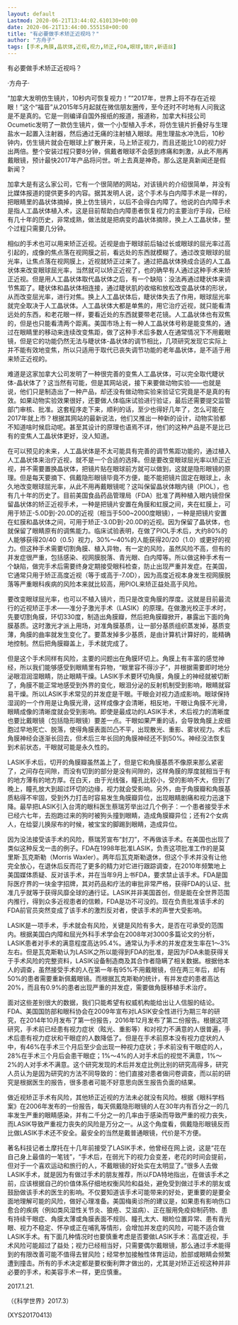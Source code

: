 ```yaml
---
layout: default
Lastmod: 2020-06-21T13:44:02.610130+00:00
date: 2020-06-21T13:44:00.555158+00:00
title: "有必要做手术矫正近视吗？"
author: "方舟子"
tags: [手术,角膜,晶状体,近视,视力,矫正,FDA,眼球,镜片,新语丝]
---
```


有必要做手术矫正近视吗？

·方舟子·

“加拿大发明仿生镜片，10秒内可恢复视力！”“2017年，世界上将不存在近视眼！”这个“福音”从2015年5月起就在微信朋友圈传，至今还时不时地有人问我这是不是真的。它是一则编译自国外报纸的报道，报道称，加拿大科技公司Ocumetic发明了一款仿生镜片，做一个小型植入手术，将仿生镜片折叠好与生理盐水一起置入注射器，然后通过无痛的注射植入眼球。用生理盐水冲洗后，10秒钟内，仿生镜片就会在眼球上扩散开来，马上矫正视力，而且还能比1.0的视力好出两倍。整个安装过程只要8分钟，佩戴者眼球不会感到疼痛和刺激，从此不用再戴眼镜，预计最快2017年产品将问世。听上去真是神奇。那么这是真新闻还是假新闻？

加拿大是有这么家公司，它有一个很简陋的网站，对该镜片的介绍很简单，并没有比媒体报道的提供更多的内容。据其发明人说，这个手术与白内障手术是一样的，把眼睛里的晶状体摘掉，换上仿生镜片，以后不会得白内障了。他说的白内障手术是指人工晶状体植入术，这是目前帮助白内障患者恢复视力的主要治疗手段，已经有几十年的历史，非常成熟，做法就是把病变的晶状体摘除，换上人工晶状体，整个过程只需要几分钟。

相似的手术也可以用来矫正近视。近视是由于眼球前后轴过长或眼球的屈光率过高引起的，成像的焦点落在视网膜之前，看远处的东西就模糊了。通过改变眼球的屈光率，让焦点落在视网膜上，近视就矫正过来了。通过把晶状体换成合适的人工晶状体来改变眼球屈光率，当然就可以矫正近视了，也的确早有人通过这种手术来矫正近视。但是用人工晶状体取代晶状体之后，有一个缺陷：没法再通过睫状体来调节焦距了。睫状体和晶状体相连接，通过睫状肌的收缩和放松改变晶状体的形状，从而改变屈光率，进行对焦。换上人工晶状体后，睫状体失去了作用，眼球屈光率就完全取决于人工晶状体。人工晶状体大都是单焦的，用它治疗近视，就只能看清远处的东西，和老花眼一样，要看近处的东西就要带老花镜。人工晶状体也有双焦的，但是也只能看清两个距离。美国市场上有一种人工晶状体号称是能变焦的，通过在眼睛里的移动来连续改变焦距，做了这种手术后多数人在通常情况下不用戴眼镜，但是它的功能仍然无法与睫状体-晶状体的调节相比，几项研究发现它实际上并不能有效地变焦，所以只适用于取代已丧失调节功能的老年晶状体，是不适于用来矫正近视的。

难道是这家加拿大公司发明了一种很完善的变焦人工晶状体，可以完全取代睫状体-晶状体了？这当然有可能，但是其网站说，接下来要做动物实验——也就是说，他们只是制造出了一种产品，却还没有做动物实验来验证它究竟是不是真的有效。如果动物实验效果很好，还要做人体临床试验进行验证，最后还需要提交监管部门审核、批准。这套程序走下来，顺利的话，至少也得好几年了，怎么可能在2017年就上市？根据其网站的最新说法，他们又推出一种新的设计，动物实验都不知道啥时候启动呢。甚至其设计的原理也语焉不详，他们的这种产品是不是比已有的变焦人工晶状体更好，没人知道。

在可以预见的未来，人工晶状体是不太可能具有完善的调节焦距功能的，通过植入人工晶状体来治疗近视，就不是一个合适的选择。但是要改变眼球屈光率以矫正近视，并不需要置换晶状体，把镜片贴在眼球前方就可以做到，这就是隐形眼镜的原理。但是每天要摘下、佩戴隐形眼镜毕竟不方便，能不能把镜片固定在眼球上，永久地改变眼球屈光率，从此不用再戴眼镜呢？这叫保留晶状体眼内镜（PIOL），也有几十年的历史了。目前美国食品药品管理局（FDA）批准了两种植入眼内镜但保留晶状体的矫正近视手术，一种是把镜片安置在角膜和虹膜之间，夹在虹膜上，可用于矫正-5.0D到-20.0D的近视（相当于500~2000度眼镜），一种是把镜片安置在虹膜和晶状体之间，可用于矫正-3.0D到-20.0D的近视。因为保留了晶状体，也就保留了眼睛原有的调焦能力。临床试验表明，在做了PIOL手术后，大约80%的人能够获得20/40（0.5）视力，30%～40%的人能获得20/20（1.0）或更好的视力。但这种手术需要切割角膜、植入异物，有一定的风险，虽然风险不高，但有的并发症很严重，包括感染、视网膜脱落、青光眼、白内障等。所以做这种手术有一个缺陷，做完手术后需要终身定期接受眼科检查，防止出现严重并发症。在美国，它通常只用于矫正高度近视（等于或高于-7.0D），因为高度近视本身发生视网膜脱落等严重眼科疾病的风险本来就比较高，用PIOL来矫正益处高于风险。

要改变眼球屈光率，也可以不植入镜片，而只是改变角膜的厚度。这就是目前最流行的近视矫正手术——准分子激光手术（LASIK）的原理。在做激光校正手术时，先要切割角膜，环切330度，制造出角膜瓣，然后把角膜瓣掀开，暴露出下面的角膜基质。这时激光才派上用场，对准角膜基质，让一部分基质组织蒸发掉，基质变薄，角膜的曲率就发生变化了。要蒸发掉多少基质，是由计算机计算好的，能精确地控制。然后把角膜瓣盖上，手术就完成了。

但是这个手术同样有风险，主要的问题出在角膜环切上。角膜上有丰富的感觉神经，所以我们能够感受到眼睛里有异物，“眼里容不得沙子”，并根据需要即时地分泌眼泪润湿眼睛，防止眼睛干燥。LASIK手术要环切角膜，角膜上的神经就被切断了，角膜不能正常地感受到外界的变化，眼泪分泌的反射机制受到影响，眼睛就容易干燥。所以LASIK手术常见的并发症是干眼。干眼会对视力造成影响。眼球保持湿润的一个作用是让角膜光滑，这样成像才会清晰，相反地，干眼让角膜不光滑，眼睛成像的清晰度就会受到影响。即使是最成功的LASIK手术，术后视力的清晰度也要比戴眼镜（包括隐形眼镜）要差一点。干眼如果严重的话，会导致角膜上皮细胞过早地死亡、脱落，使得角膜表面凹凸不平，出现散光、重影、雾状视力。术后角膜神经会逐渐长回去，但术后三年长回的角膜神经还不到50%。神经没法恢复到术前状态，干眼就可能是永久性的。

LASIK手术后，切开的角膜瓣虽然盖上了，但是它和角膜基质不像原来那么紧密了，之间存在间隙，而没有切到的部分是没有间隙的，这样角膜的厚度就相当于有的地方薄有的地方厚。在白天，由于光线强，瞳孔比较小，受的影响不大，但到了晚上，瞳孔放大到超过环切的边缘，视力就会受影响。另外，由于角膜瓣和角膜基质粘得不牢固，受到外力打击时容易发生角膜瓣异位，出现眼睛剧痛和视力迅速下降。最早把LASIK引入台湾的眼科医生蔡瑞芳举出过几个例子：一个患者接受手术已经六七年，去抱跑过来的狗时被狗头撞到眼睛，造成角膜瓣异位；还有2个女病人，在给婴儿换尿布的时候，被宝宝的脚踢到眼睛，造成异位。

因为没法接受该手术的风险，蔡瑞芳宣布“封刀”，不再做该手术。在美国也出现了类似这种反戈一击的例子。FDA在1998年批准LASIK，负责这项批准工作的是莫里斯·瓦克斯勒（Morris Waxler）。两年后瓦克斯勒退休，但这个手术并没有让他完全放心，在退休后反而花了更多的精力对它进行跟踪调查，在2010年频繁地上美国媒体质疑、反对该手术，并在当年9月上书FDA，要求禁止该手术。FDA是国际医疗界的一块金字招牌，其对药品和疗法的审批非常严格，获得FDA的认证、批准几乎就等于获得风靡全球的通行证。LASIK并非美国首创，但是能在全世界范围内推行，得到众多近视患者的信赖，FDA是功不可没的。现在负责批准该手术的FDA前官员突然变成了该手术的激烈反对者，使该手术的声誉大受影响。

LASIK是一项手术，手术就会有风险，关键是风险有多大，是否在可承受的范围内。根据美国白内障和屈光外科手术学会在2008年对3000多篇论文的分析，LASIK患者对手术的满意程度高达95.4%。通常认为手术的并发症发生率在1～3%左右。但是瓦克斯勒认为LASIK之所以能得到FDA的批准，是因为FDA未能获得关于手术风险的完整资料，LASIK设备制造商及其合作者隐瞒了相关数据。根据他本人的调查，虽然接受手术的人在第一年有95%不用戴眼镜，但在两三年后，却有50%的患者需要重新佩戴眼镜。而根据瓦克斯勒的统计，有并发症的患者高达20%，而且有0.9%的患者出现严重的并发症，需要做角膜移植手术治疗。

面对这些差别很大的数据，我们只能希望有权威机构能给出让人信服的结论。FDA、美国国防部和眼科协会在2009年宣布对LASIK安全性进行为期三年的研究，在2014年10月发布了第一份报告，2016年12月发布了第二份报告。根据这项研究，手术前已经患有视力症状（眩光、重影等）和对视力不满意的人很普遍，手术后患有视力症状和干眼症的人数降低了。但是在手术前原本没有视力症状的人中，有46%在手术三个月后至少会出现一种视力症状；手术前没有干眼症的人，28%在手术三个月后会患干眼症；1%～4%的人对手术后的视觉不满意，1%～2%的人对手术不满意。这个研究发现的术后并发症比例比别的研究高得多，研究人员认为是因为研究的方法不同导致的：他们直接对患者做问卷调查，而以前的研究是根据医生的报告，很多患者可能不好意思向医生报告负面的结果。

做近视矫正手术有风险，其他矫正近视的方法未必就没有风险。根据《眼科学档案》在2006年发布的一份报告，每天佩戴隐形眼镜的人在30年内有百分之一的几率发生严重的眼睛感染，并有二千分之一的几率由于感染而导致严重的视力丧失，而LASIK导致严重视力丧失的风险是万分之一。从这个角度看，佩戴隐形眼镜反而比做LASIK手术还不安全。最安全的当然是戴普通眼镜，代价是不方便。

著名科技记者土摩托在十几年前接受了LASIK手术，他曾经在网上说，这是“花在自己身上最值的一笔钱”，“手术后，在弱光下的视力会变差，老花的时间会提前，但对于一个喜欢运动和旅行的人，不戴眼镜的好处实在太明显了。”很多人去做LASIK手术，就是因为有做过手术的朋友推荐，所以FDA特地指出，在做该手术之前，应该根据自己的价值体系仔细地权衡风险和益处，避免受到做过手术的朋友或鼓励做该手术的医生的影响。不仅要知道该手术可能带来的好处，更重要的是要全面地理解可能的风险，做好心理准备。美国梅奥诊所的建议是，如果患有影响伤口愈合的疾病（例如类风湿性关节炎、狼疮、艾滋病）、正在服用免疫抑制药物、患有持续干眼症、角膜太薄或角膜表面不规则、瞳孔太大、眼睑位置异常、患有青光眼、视力不稳定、怀孕或正在哺乳等情形，会增加并发症的风险，可能不适合做LASIK手术。有下面几种情况时也要慎重考虑是否要做LASIK手术：高度近视，手术风险可能超过了益处；视力已经相当好，只需要偶尔戴眼镜，那么通过手术能得到的有限改善可能不值得去冒风险；经常参加接触性体育运动，脸部或眼睛会频繁遭到撞击。所有的手术决定都是要权衡利弊才做出的，尤其是对矫正近视这种并非必要的手术，和美容手术一样，更应慎重。

2017.1.21.

（《科学世界》2017.3）

(XYS20170413)


